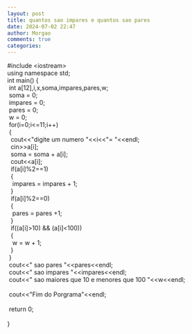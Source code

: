 ```yaml
---
layout: post
title: quantos sao impares e quantos sao pares
date: 2024-07-02 22:47
author: Morgao
comments: true
categories: 
---
```

#include &lt;iostream&gt;<br />using namespace std;<br />int main() {<br />&nbsp;int a[12],i,x,soma,impares,pares,w;<br />&nbsp;soma = 0;<br />&nbsp;impares = 0;<br />&nbsp;pares = 0;<br />&nbsp;w = 0;<br />&nbsp;for(i=0;i&lt;=11;i++)<br />&nbsp;{<br />&nbsp; cout&lt;&lt;"digite um numero "&lt;&lt;i&lt;&lt;"= "&lt;&lt;endl;<br />&nbsp; cin&gt;&gt;a[i];<br />&nbsp; soma = soma + a[i];<br />&nbsp; cout&lt;&lt;a[i];<br />&nbsp; if(a[i]%2==1)<br />&nbsp; {<br />&nbsp;&nbsp; impares = impares + 1;<br />&nbsp; }<br />&nbsp; if(a[i]%2==0)<br />&nbsp; {<br />&nbsp;&nbsp; pares = pares +1;<br />&nbsp; }<br />&nbsp; if((a[i]&gt;10) &amp;&amp; (a[i]&lt;100))<br />&nbsp; {<br />&nbsp;&nbsp; w = w + 1;<br />&nbsp; }<br />&nbsp;}<br />&nbsp;cout&lt;&lt;" sao pares "&lt;&lt;pares&lt;&lt;endl;<br />&nbsp;cout&lt;&lt;" sao impares "&lt;&lt;impares&lt;&lt;endl;<br />&nbsp;cout&lt;&lt;" sao maiores que 10 e menores que 100 "&lt;&lt;w&lt;&lt;endl; <br /><br />&nbsp;cout&lt;&lt;"Fim do Porgrama"&lt;&lt;endl;<br /><br />&nbsp;return 0;<br /><br />}
